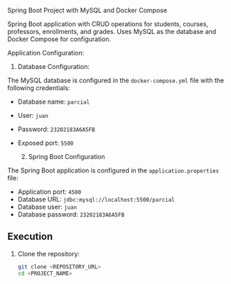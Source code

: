 Spring Boot Project with MySQL and Docker Compose

Spring Boot application with CRUD operations for students, courses, professors, enrollments, and grades. Uses MySQL as the database and Docker Compose for configuration.


Application Configuration:

   1. Database Configuration:

The MySQL database is configured in the `docker-compose.yml` file with the following credentials:

- Database name: `parcial`
- User: `juan`
- Password: `23202183A6A5FB`
- Exposed port: `5500`

    2. Spring Boot Configuration

The Spring Boot application is configured in the `application.properties` file:

- Application port: `4500`
- Database URL: `jdbc:mysql://localhost:5500/parcial`
- Database user: `juan`
- Database password: `23202183A6A5FB`

## Execution

1. Clone the repository:
   ```bash
   git clone <REPOSITORY_URL>
   cd <PROJECT_NAME>
